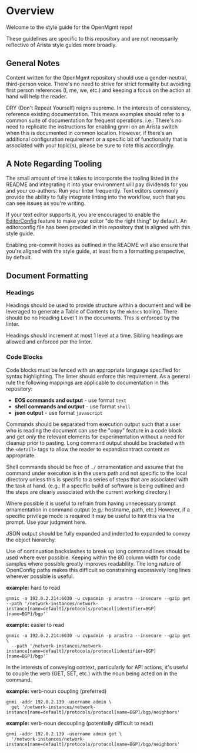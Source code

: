 # Overview

Welcome to the style guide for the OpenMgmt repo!

These guidelines are specific to this repository and are not necessarily reflective of Arista style guides more broadly.

## General Notes

Content written for the OpenMgmt repository should use a gender-neutral, third-person voice.  There's no need to strive
for strict formality but avoiding first person references (I, me, we, etc.) and keeping a focus on the action at hand
will help the reader.

DRY (Don't Repeat Yourself) reigns supreme.  In the interests of consistency, reference existing documentation.  This
means examples should refer to a common suite of documentation for frequent operations.  i.e.: There's no need to
replicate the instructions for enabling gnmi on an Arista switch when this is documented in common location.  However,
if there's an additional configuration requirement or a specific bit of functionality that is associated with your
topic(s), please be sure to note this accordingly.

## A Note Regarding Tooling

The small amount of time it takes to incorporate the tooling listed in the README and integrating it into your
environment will pay dividends for you and your co-authors.  Run your linter frequently. Text editors commonly provide
the ability to fully integrate linting into the workflow, such that you can see issues as you're writing.

If your text editor supports it, you are encouraged to enable the [EditorConfig](https://editorconfig.org/) feature to
make your editor "do the right thing" by default. An editorconfig file has been provided in this repository that is
aligned with this style guide.

Enabling pre-commit hooks as outlined in the README will also ensure that you're aligned with the style guide, at least
from a formatting perspective, by default.

## Document Formatting

### Headings

Headings should be used to provide structure within a document and will be leveraged to generate a Table of Contents by
the `mkdocs` tooling.  There should be no Heading Level 1 in the documents. This is enforced by the linter.

Headings should increment at most 1 level at a time. Sibling headings are allowed and enforced per the linter.

### Code Blocks

Code blocks must be fenced with an appropriate language specified for syntax highlighting.  The linter should enforce
this requirement.  As a general rule the following mappings are applicable to documentation in this repository:

- **EOS commands and output** - use format `text`
- **shell commands and output** - use format `shell`
- **json output** - use format `javascript`

Commands should be separated from execution output such that a user who is reading the document can use the "copy"
feature in a code block and get _only_ the relevant elements for experimentation without a need for cleanup prior to
pasting.  Long command output should be bracketed with the `<detail>` tags to allow the reader to expand/contract
content as appropriate.

Shell commands should be free of `./` ornamentation and assume that the command under execution is in the users path and
not specific to the local directory unless this is specific to a series of steps that are associated with the task at
hand.  (e.g.: If a specific build of software is being outlined and the steps are clearly associated with the current
working directory.)

Where possible it is useful to refrain from having unnecessary prompt ornamentation in command output (e.g.: hostname,
path, etc.) However, if a specific privilege mode is required it may be useful to hint this via the prompt.  Use your
judgment here.

JSON output should be fully expanded and indented to expanded to convey the object hierarchy.

Use of continuation backslashes to break up long command lines should be used where ever possible.  Keeping within the
80 column width for code samples where possible greatly improves readability.  The long nature of OpenConfig paths makes
this difficult so constraining excessively long lines wherever possible is useful.

**example:** hard to read

```shell
gnmic -a 192.0.2.214:6030 -u cvpadmin -p arastra --insecure --gzip get --path '/network-instances/network-instance[name=default]/protocols/protocol[identifier=BGP][name=BGP]/bgp'`
```

**example:** easier to read

```shell
gnmic -a 192.0.2.214:6030 -u cvpadmin -p arastra --insecure --gzip get \
  --path '/network-instances/network-instance[name=default]/protocols/protocol[identifier=BGP][name=BGP]/bgp'`
```

In the interests of conveying context, particularly for API actions, it's useful to couple the verb (GET, SET, etc.)
with the noun being acted on in the command.

**example:** verb-noun coupling (preferred)

```shell
gnmi -addr 192.0.2.139 -username admin \
  get '/network-instances/network-instance[name=default]/protocols/protocol[name=BGP]/bgp/neighbors'
```

**example:** verb-noun decoupling (potentially difficult to read)

```shell
gnmi -addr 192.0.2.139 -username admin get \
  '/network-instances/network-instance[name=default]/protocols/protocol[name=BGP]/bgp/neighbors'
```
